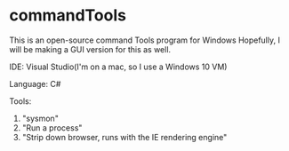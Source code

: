 # commandTools

This is an open-source command Tools program for Windows
Hopefully, I will be making a GUI version for this as well.

IDE: Visual Studio(I'm on a mac, so I use a Windows 10 VM)

Language: C#

Tools:
1. "sysmon"
2. "Run a process"
3. "Strip down browser, runs with the IE rendering engine"
